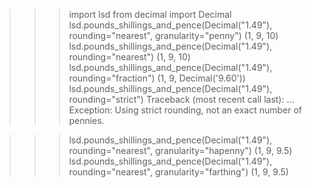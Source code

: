 >>> import lsd
>>> from decimal import Decimal
>>> lsd.pounds_shillings_and_pence(Decimal("1.49"), rounding="nearest", granularity="penny")
(1, 9, 10)
>>> lsd.pounds_shillings_and_pence(Decimal("1.49"), rounding="nearest")
(1, 9, 10)
>>> lsd.pounds_shillings_and_pence(Decimal("1.49"), rounding="fraction")
(1, 9, Decimal('9.60'))
>>> lsd.pounds_shillings_and_pence(Decimal("1.49"), rounding="strict")
Traceback (most recent call last):
...
Exception: Using strict rounding, not an exact number of pennies.

>>> lsd.pounds_shillings_and_pence(Decimal("1.49"), rounding="nearest", granularity="hapenny")
(1, 9, 9.5)
>>> lsd.pounds_shillings_and_pence(Decimal("1.49"), rounding="nearest", granularity="farthing")
(1, 9, 9.5)
